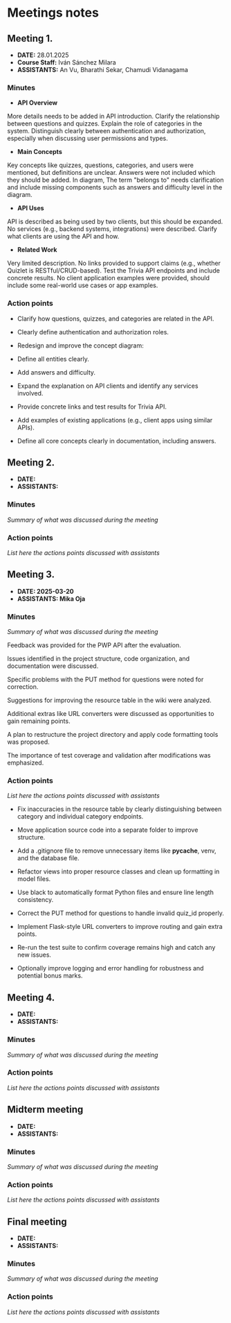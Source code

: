 # Meetings notes

## Meeting 1.
* **DATE:** 28.01.2025
* **Course Staff:** Iván Sánchez Milara
* **ASSISTANTS:** An Vu, Bharathi Sekar, Chamudi Vidanagama

### Minutes

* **API Overview**

More details needs to be added in API introduction. Clarify the relationship between questions and quizzes. Explain the role of categories in the system. Distinguish clearly between authentication and authorization, especially when discussing user permissions and types.

* **Main Concepts**

Key concepts like quizzes, questions, categories, and users were mentioned, but definitions are unclear. Answers were not included which they should be added. In diagram, The term "belongs to" needs clarification and include missing components such as answers and difficulty level in the diagram.

* **API Uses**

API is described as being used by two clients, but this should be expanded. No services (e.g., backend systems, integrations) were described. Clarify what clients are using the API and how.

* **Related Work**

Very limited description. No links provided to support claims (e.g., whether Quizlet is RESTful/CRUD-based). Test the Trivia API endpoints and include concrete results. No client application examples were provided, should include some real-world use cases or app examples.

### Action points

* Clarify how questions, quizzes, and categories are related in the API.

* Clearly define authentication and authorization roles.

* Redesign and improve the concept diagram:

* Define all entities clearly.

* Add answers and difficulty.

* Expand the explanation on API clients and identify any services involved.

* Provide concrete links and test results for Trivia API.

* Add examples of existing applications (e.g., client apps using similar APIs).

* Define all core concepts clearly in documentation, including answers.




## Meeting 2.
* **DATE:**
* **ASSISTANTS:**

### Minutes
*Summary of what was discussed during the meeting*

### Action points
*List here the actions points discussed with assistants*




## Meeting 3.
* **DATE: 2025-03-20**
* **ASSISTANTS: Mika Oja**

### Minutes
*Summary of what was discussed during the meeting*

Feedback was provided for the PWP API after the evaluation.

Issues identified in the project structure, code organization, and documentation were discussed.

Specific problems with the PUT method for questions were noted for correction.

Suggestions for improving the resource table in the wiki were analyzed.

Additional extras like URL converters were discussed as opportunities to gain remaining points.

A plan to restructure the project directory and apply code formatting tools was proposed.

The importance of test coverage and validation after modifications was emphasized.

### Action points
*List here the actions points discussed with assistants*

* Fix inaccuracies in the resource table by clearly distinguishing between category and individual category endpoints.

* Move application source code into a separate folder to improve structure.

* Add a .gitignore file to remove unnecessary items like __pycache__, venv, and the database file.

* Refactor views into proper resource classes and clean up formatting in model files.

* Use black to automatically format Python files and ensure line length consistency.

* Correct the PUT method for questions to handle invalid quiz_id properly.

* Implement Flask-style URL converters to improve routing and gain extra points.

* Re-run the test suite to confirm coverage remains high and catch any new issues.

* Optionally improve logging and error handling for robustness and potential bonus marks.




## Meeting 4.
* **DATE:**
* **ASSISTANTS:**

### Minutes
*Summary of what was discussed during the meeting*

### Action points
*List here the actions points discussed with assistants*




## Midterm meeting
* **DATE:**
* **ASSISTANTS:**

### Minutes
*Summary of what was discussed during the meeting*

### Action points
*List here the actions points discussed with assistants*




## Final meeting
* **DATE:**
* **ASSISTANTS:**

### Minutes
*Summary of what was discussed during the meeting*

### Action points
*List here the actions points discussed with assistants*




